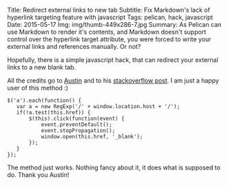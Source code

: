 Title: Redirect external links to new tab
Subtitle: Fix Markdown's lack of hyperlink targeting feature with javascript
Tags: pelican, hack, javascript
Date: 2015-05-17
Img: img/thumb-449x286-7.jpg
Summary: As Pelican can use Markdown to render it's contents, and Markdown doesn't support control over the hyperlink target attribute, you were forced to write your external links and references manually. Or not?


Hopefully, there is a simple javascript hack, that can redirect your external
links to a new blank tab.

All the credits go to [Austin](http://stackoverflow.com/users/1504966/austin)
and to his [stackoverflow post](http://stackoverflow.com/a/11597448). I am just
a happy user of this method :)

```
$('a').each(function() {
   var a = new RegExp('/' + window.location.host + '/');
   if(!a.test(this.href)) {
       $(this).click(function(event) {
           event.preventDefault();
           event.stopPropagation();
           window.open(this.href, '_blank');
       });
   }
});
```

The method just works. Nothing fancy about it, it does what is supposed to do.
Thank you Austin!
